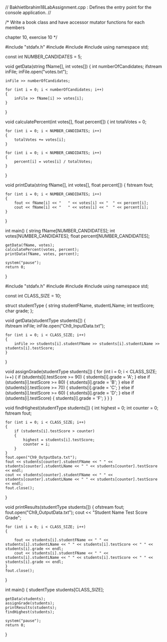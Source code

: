 // BakhietIbrahim18LabAssignment.cpp : Defines the entry point for the console application.
//

/*
Write a book class and have accessor mutator functions for each members

chapter 10, exercise 10
*/

#include "stdafx.h"
#include <iostream>
#include <fstream>
#include <string>
using namespace std;

const int NUMBER_CANDIDATES = 5;

void getData(string fName[], int votes[])
{
	int numberOfCandidates;
	ifstream inFile;
	inFile.open("votes.txt");

	inFile >> numberOfCandidates;
	
	for (int i = 0; i < numberOfCandidates; i++)
	{
		inFile >> fName[i] >> votes[i];
	}
}

void calculatePercent(int votes[], float percent[])
{
	int totalVotes = 0;

	for (int i = 0; i < NUMBER_CANDIDATES; i++)
	{
		totalVotes += votes[i];
	}

	for (int i = 0; i < NUMBER_CANDIDATES; i++)
	{
		percent[i] = votes[i] / totalVotes;
	}
}

void printData(string fName[], int votes[], float percent[])
{
	fstream fout;
	
	for (int i = 0; i < NUMBER_CANDIDATES; i++)
	{
		fout << fName[i] << "	" << votes[i] << "	" << percent[i];
		cout << fName[i] << "	" << votes[i] << "	" << percent[i];
	}
}

int main()
{
	string fName[NUMBER_CANDIDATES];
	int votes[NUMBER_CANDIDATES];
	float percent[NUMBER_CANDIDATES];

	getData(fName, votes);
	calculatePercent(votes, percent);
	printData(fName, votes, percent);
	
	system("pause");
	return 0;
}

#include "stdafx.h" 
#include <iostream> 
#include <string>
#include <fstream>
using namespace std;

const int CLASS_SIZE = 10;

struct studentType 
{ 
	string studentFName, studentLName; 
	int testScore; 
	char grade; 
};

void getData(studentType students[]) 
{	
	ifstream inFile; 
	inFile.open("Ch9_InputData.txt");

	for (int i = 0; i < CLASS_SIZE; i++)
	{
		inFile >> students[i].studentFName >> students[i].studentLName >> students[i].testScore;
	}
}

void assignGrade(studentType students[]) 
{ 
	for (int i = 0; i < CLASS_SIZE; i++) 
	{ 
		if (students[i].testScore >= 90) 
		{ 
			students[i].grade = 'A'; 
		}
		else if (students[i].testScore >= 80) 
		{ 
			students[i].grade = 'B'; 
		} 
		else if (students[i].testScore >= 70) 
		{ 
			students[i].grade = 'C'; 
		} 
		else if (students[i].testScore >= 60) 
		{ 
			students[i].grade = 'D'; 
		} 
		else if (students[i].testScore)
		{ 
			students[i].grade = 'F'; 
		} 
	} 
}

void findHighest(studentType students[]) {
	int highest = 0; 
	int counter = 0;
	fstream fout;

	for (int i = 0; i < CLASS_SIZE; i++)
	{
		if (students[i].testScore > counter)
		{
			highest = students[i].testScore;
			counter = i;
		}
	}
	fout.open("Ch9_OutputData.txt");
	fout << students[counter].studentFName << " " << students[counter].studentLName << " " << students[counter].testScore << endl;
	cout << students[counter].studentFName << " " << students[counter].studentLName << " " << students[counter].testScore << endl;
	fout.close();
}

void printResults(studentType students[]) {
	ofstream fout; 
	fout.open("Ch9_OutputData.txt"); 
	cout << "Student Name	Test Score		Grade";

	for (int i = 0; i < CLASS_SIZE; i++)
	{

		fout << students[i].studentFName << " " << students[i].studentLName << " " << students[i].testScore << " " << students[i].grade << endl;
		cout << students[i].studentFName << " " << students[i].studentLName << " " << students[i].testScore << " " <<  students[i].grade << endl;
	}
	fout.close();
}

int main() 
{
	studentType students[CLASS_SIZE];

	getData(students);
	assignGrade(students);
	printResults(students);
	findHighest(students);

	system("pause");
	return 0;
}
